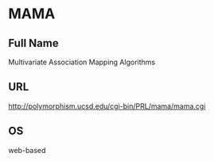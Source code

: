 # MAMA

## Full Name
Multivariate Association Mapping Algorithms

## URL
http://polymorphism.ucsd.edu/cgi-bin/PRL/mama/mama.cgi

## OS
web-based